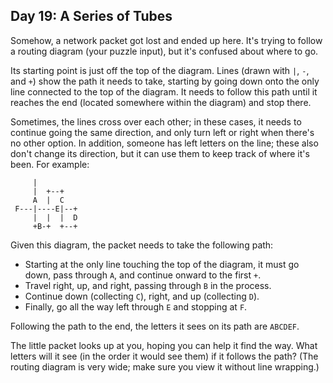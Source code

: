 ## Day 19: A Series of Tubes ##

Somehow, a network packet got lost and ended up here. It's trying to follow a routing diagram (your 
puzzle input), but it's confused about where to go.

Its starting point is just off the top of the diagram. Lines (drawn with ```|```, ```-```, and 
```+```) show the path it needs to take, starting by going down onto the only line connected to the 
top of the diagram. It needs to follow this path until it reaches the end (located somewhere within 
the diagram) and stop there.

Sometimes, the lines cross over each other; in these cases, it needs to continue going the same 
direction, and only turn left or right when there's no other option. In addition, someone has left 
letters on the line; these also don't change its direction, but it can use them to keep track of 
where it's been. For example:

```
     |          
     |  +--+    
     A  |  C    
 F---|----E|--+ 
     |  |  |  D 
     +B-+  +--+ 
```

Given this diagram, the packet needs to take the following path:

* Starting at the only line touching the top of the diagram, it must go down, pass through ```A```, 
  and continue onward to the first ```+```.
* Travel right, up, and right, passing through ```B``` in the process.
* Continue down (collecting ```C```), right, and up (collecting ```D```).
* Finally, go all the way left through ```E``` and stopping at ```F```.

Following the path to the end, the letters it sees on its path are ```ABCDEF```.

The little packet looks up at you, hoping you can help it find the way. What letters will it see (in 
the order it would see them) if it follows the path? (The routing diagram is very wide; make sure 
you view it without line wrapping.)
